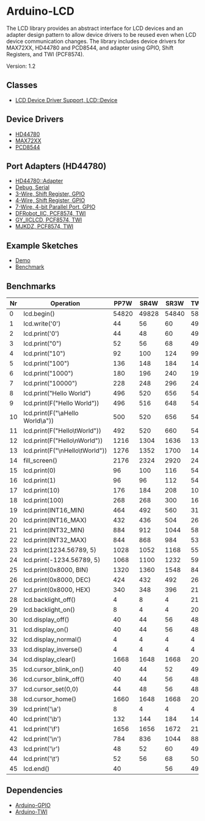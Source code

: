 # Arduino-LCD
The LCD library provides an abstract interface for LCD devices and an
adapter design pattern to allow device drivers to be reused even when
LCD device communication changes. The library includes device drivers
for MAX72XX, HD44780 and PCD8544, and adapter using GPIO, Shift
Registers, and TWI (PCF8574).

Version: 1.2

## Classes

* [LCD Device Driver Support, LCD::Device](./src/LCD.h)

## Device Drivers

* [HD44780](./src/Driver/HD44780.h)
* [MAX72XX](./src/Driver/MAX72XX.h)
* [PCD8544](./src/Driver/PCD8544.h)

## Port Adapters (HD44780)

* [HD44780::Adapter](./src/Driver/HD44780.h)
* [Debug, Serial](./src/Adapter/Debug.h)
* [3-Wire, Shift Register, GPIO](./src/Adapter/SR3W.h)
* [4-Wire, Shift Register, GPIO](./src/Adapter/SR4W.h)
* [7-Wire, 4-bit Parallel Port, GPIO](./src/Adapter/PP7W.h)
* [DFRobot_IIC, PCF8574, TWI](./src/Adapter/DFRobot_IIC.h)
* [GY_IICLCD, PCF8574, TWI](./src/Adapter/GY_IICLCD.h)
* [MJKDZ, PCF8574, TWI](./src/Adapter/MJKDZ.h)

## Example Sketches

* [Demo](./examples/Demo)
* [Benchmark](./examples/Benchmark)

## Benchmarks

Nr|Operation|PP7W|SR4W|SR3W|TWI(SW)|TWI(100)|TWI(400)|PCD8544
--|---------|----|----|----|-------|--------|--------|-------
0|lcd.begin()|54820|49828|54840|58160|58384|55896|4388
1|lcd.write('0')|44|56|60|496|516|176|64
2|lcd.print('0')|44|48|60|496|520|180|68
3|lcd.print("0")|52|56|68|496|528|184|80
4|lcd.print("10")|92|100|124|992|1044|356|136
5|lcd.print("100")|136|148|184|1484|1560|528|208
6|lcd.print("1000")|180|196|240|1976|2080|704|272
7|lcd.print("10000")|228|248|296|2468|2596|880|332
8|lcd.print("Hello World")|496|520|656|5424|5708|1924|716
9|lcd.print(F("Hello World"))|496|516|648|5408|5700|1928|720
10|lcd.print(F("\aHello World\a"))|500|520|656|5420|5720|1932|744
11|lcd.print(F("Hello\tWorld"))|492|520|660|5420|5720|1932|684
12|lcd.print(F("Hello\nWorld"))|1216|1304|1636|13756|14524|4896|1424
13|lcd.print(F("\nHello\tWorld"))|1276|1352|1700|14260|15036|5080|1448
14|fill_screen()|2176|2324|2920|24568|25896|8736|9252
15|lcd.print(0)|96|100|116|540|568|224|120
16|lcd.print(1)|96|96|112|548|572|228|116
17|lcd.print(10)|176|184|208|1072|1128|436|224
18|lcd.print(100)|268|268|300|1608|1684|656|328
19|lcd.print(INT16_MIN)|464|492|560|3156|3308|1256|592
20|lcd.print(INT16_MAX)|432|436|504|2668|2812|1076|532
21|lcd.print(INT32_MIN)|884|912|1044|5808|6096|2316|1112
22|lcd.print(INT32_MAX)|844|868|984|5320|5580|2148|1048
23|lcd.print(1234.56789, 5)|1028|1052|1168|5504|5764|2332|1236
24|lcd.print(-1234.56789, 5)|1068|1100|1232|5988|6280|2504|1296
25|lcd.print(0x8000, BIN)|1320|1360|1548|8480|8912|3404|2428
26|lcd.print(0x8000, DEC)|424|432|492|2664|2796|1072|528
27|lcd.print(0x8000, HEX)|340|348|396|2132|2232|864|428
28|lcd.backlight_off()|4|8|4|212|228|84|4
29|lcd.backlight_on()|8|4|4|208|228|88|4
30|lcd.display_off()|40|44|56|484|512|172|12
31|lcd.display_on()|40|44|56|484|520|168|12
32|lcd.display_normal()|4|4|4|4|4|4|12
33|lcd.display_inverse()|4|4|4|4|4|4|12
34|lcd.display_clear()|1668|1648|1668|2096|2120|1776|4332
35|lcd.cursor_blink_on()|40|44|52|492|512|168|4
36|lcd.cursor_blink_off()|40|44|56|488|516|180|4
37|lcd.cursor_set(0,0)|44|48|56|488|520|176|24
38|lcd.cursor_home()|1660|1648|1668|2096|2124|1776|28
39|lcd.print('\a')|8|4|4|4|4|4|8
40|lcd.print('\b')|132|144|184|1472|1560|532|88
41|lcd.print('\f')|1656|1656|1672|2100|2128|1788|4340
42|lcd.print('\n')|784|836|1044|8836|9320|3160|764
43|lcd.print('\r')|48|52|60|492|520|180|32
44|lcd.print('\t')|52|56|68|504|524|184|36
45|lcd.end()|40||56|492|516|172|4340

## Dependencies

* [Arduino-GPIO](https://github.com/mikaelpatel/Arduino-GPIO)
* [Arduino-TWI](https://github.com/mikaelpatel/Arduino-TWI)
